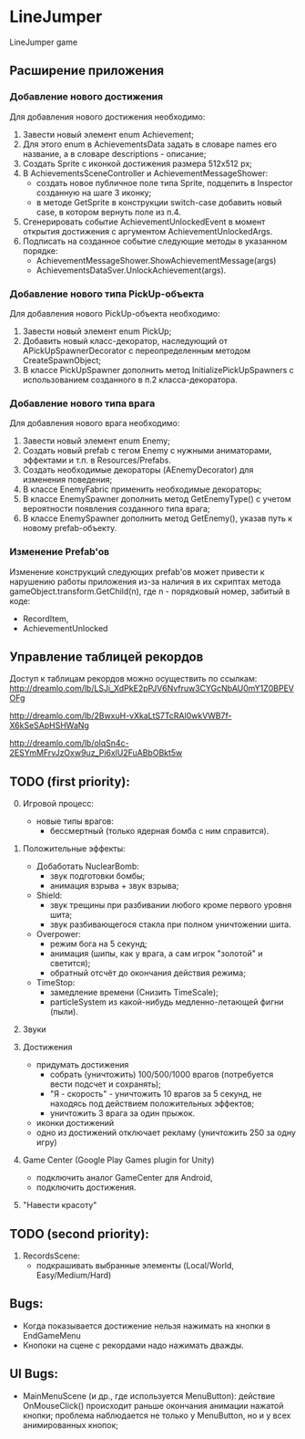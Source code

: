 # LineJumper
LineJumper game

## Расширение приложения
### Добавление нового достижения
Для добавления нового достижения необходимо:
1. Завести новый элемент enum Achievement;
2. Для этого enum в AchievementsData задать в словаре names его название, а в словаре descriptions - описание;
3. Создать Sprite с иконкой достижения размера 512х512 px;
4. В AchievementsSceneController и AchievementMessageShower:
	- создать новое публичное поле типа Sprite, подцепить в Inspector созданную на шаге 3 иконку;
	- в методе GetSprite в конструкции switch-case добавить новый case, в котором вернуть поле из п.4.
5. Сгенерировать событие AchievementUnlockedEvent в момент открытия достижения с аргументом AchievementUnlockedArgs.
6. Подписать на созданное событие следующие методы в указанном порядке: 
    - AchievementMessageShower.ShowAchievementMessage(args)
    - AchievementsDataSver.UnlockAchievement(args).

### Добавление нового типа PickUp-объекта
Для добавления нового PickUp-объекта необходимо:
1. Завести новый элемент enum PickUp;
2. Добавить новый класс-декоратор, наследующий от APickUpSpawnerDecorator с переопределенным методом CreateSpawnObject;
3. В классе PickUpSpawner дополнить метод InitializePickUpSpawners с использованием созданного в п.2 класса-декоратора.

### Добавление нового типа врага
Для добавления нового врага необходимо:
1. Завести новый элемент enum Enemy;
2. Создать новый prefab с тегом Enemy с нужными аниматорами, эффектами и т.п. в Resources/Prefabs.
3. Создать необходимые декораторы (AEnemyDecorator) для изменения поведения;
4. В классе EnemyFabric применить необходимые декораторы;
5. В классе EnemySpawner дополнить метод GetEnemyType() с учетом вероятности появления созданного типа врага;
6. В классе EnemySpawner дополнить метод GetEnemy(), указав путь к новому prefab-объекту.

### Изменение Prefab'ов
Изменение конструкций следующих prefab'ов может привести к нарушению работы приложения из-за наличия в их скриптах метода gameObject.transform.GetChild(n), где n - порядковый номер, забитый в коде:
- RecordItem,
- AchievementUnlocked

## Управление таблицей рекордов
Доступ к таблицам рекордов можно осуществить по ссылкам:
http://dreamlo.com/lb/LSJi_XdPkE2pPJV6Nvfruw3CYGcNbAU0mY1Z0BPEVOFg

http://dreamlo.com/lb/2BwxuH-vXkaLtS7TcRAl0wkVWB7f-X6kSeSApHSHWaNg

http://dreamlo.com/lb/olqSn4c-2ESYmMFrvJzOxw9uz_Pi6xlU2FuABbOBkt5w

## TODO (first priority):
0) Игровой процесс:
	- новые типы врагов:
		- бессмертный (только ядерная бомба с ним справится).
		
1) Положительные эффекты:
	- Добаботать NuclearBomb:
		- звук подготовки бомбы;
		- анимация взрыва + звук взрыва;
	- Shield:
		- звук трещины при разбивании любого кроме первого уровня шита;
		- звук разбивающегося стакла при полном уничтожении шита.
	- Overpower:
		- режим бога на 5 секунд;
		- анимация (шипы, как у врага, а сам игрок "золотой" и светится);
		- обратный отсчёт до окончания действия режима;
	- TimeStop:
		- замедление времени (Снизить TimeScale);
		- particleSystem из какой-нибудь медленно-летающей фигни (пыли).
		
2) Звуки

3) Достижения
	- придумать достижения
		- собрать (уничтожить) 100/500/1000 врагов (потребуется вести подсчет и сохранять);
		- "Я - скорость" - уничтожить 10 врагов за 5 секунд, не находясь под действием положительных эффектов;
		- уничтожить 3 врага за один прыжок.
	- иконки достижений
	- одно из достижений отключает рекламу (уничтожить 250 за одну игру)
	
4) Game Center (Google Play Games plugin for Unity)
	- подключить аналог GameCenter для Android,	
	- подключить достижения.
	
5) "Навести красоту"

## TODO (second priority):
1) RecordsScene: 
	- подкрашивать выбранные элементы (Local/World, Easy/Medium/Hard)

## Bugs:
- Когда показывается достижение нельзя нажимать на кнопки в EndGameMenu
- Кнопоки на сцене с рекордами надо нажимать дважды.

## UI Bugs:
- MainMenuScene (и др., где используется MenuButton): 
     действие OnMouseClick() происходит раньше окончания анимации нажатой кнопки;
	 проблема наблюдается не только у MenuButton, но и у всех анимированных кнопок;
